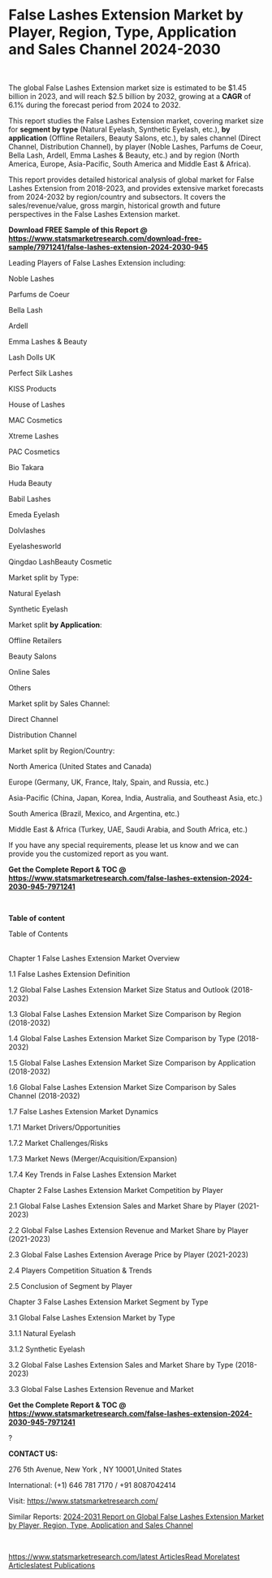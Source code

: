 <h1>False Lashes Extension Market by Player, Region, Type, Application and Sales Channel 2024-2030</h1><br/><p>The global False Lashes Extension market size is estimated to be $1.45 billion in 2023, and will reach $2.5 billion by 2032, growing at a <strong>CAGR</strong> of 6.1% during the forecast period from 2024 to 2032.</p>
 
 
 
 <p>This report studies the False Lashes Extension market, covering market size for <strong>segment by type</strong> (Natural Eyelash, Synthetic Eyelash, etc.), <strong>by application</strong> (Offline Retailers, Beauty Salons, etc.), by sales channel (Direct Channel, Distribution Channel), by player (Noble Lashes, Parfums de Coeur, Bella Lash, Ardell, Emma Lashes & Beauty, etc.) and by region (North America, Europe, Asia-Pacific, South America and Middle East & Africa).</p>
 
 
 
 <p>This report provides detailed historical analysis of global market for False Lashes Extension from 2018-2023, and provides extensive market forecasts from 2024-2032 by region/country and subsectors. It covers the sales/revenue/value, gross margin, historical growth and future perspectives in the False Lashes Extension market.</p>
 
 
 
 <p><strong>Download FREE Sample of this Report @ <a href="https://www.statsmarketresearch.com/download-free-sample/7971241/false-lashes-extension-2024-2030-945">https://www.statsmarketresearch.com/download-free-sample/7971241/false-lashes-extension-2024-2030-945</a></strong></p>
 
 
 
 <p>Leading Players of False Lashes Extension including:</p>
 
 
 
 <p>Noble Lashes</p>
 
 
 
 <p>Parfums de Coeur</p>
 
 
 
 <p>Bella Lash</p>
 
 
 
 <p>Ardell</p>
 
 
 
 <p>Emma Lashes & Beauty</p>
 
 
 
 <p>Lash Dolls UK</p>
 
 
 
 <p>Perfect Silk Lashes</p>
 
 
 
 <p>KISS Products</p>
 
 
 
 <p>House of Lashes</p>
 
 
 
 <p>MAC Cosmetics</p>
 
 
 
 <p>Xtreme Lashes</p>
 
 
 
 <p>PAC Cosmetics</p>
 
 
 
 <p>Bio Takara</p>
 
 
 
 <p>Huda Beauty</p>
 
 
 
 <p>Babil Lashes</p>
 
 
 
 <p>Emeda Eyelash</p>
 
 
 
 <p>Dolvlashes</p>
 
 
 
 <p>Eyelashesworld</p>
 
 
 
 <p>Qingdao LashBeauty Cosmetic</p>
 
 
 
 <p>Market split by Type:</p>
 
 
 
 <p>Natural Eyelash</p>
 
 
 
 <p>Synthetic Eyelash</p>
 
 
 
 <p>Market split <strong>by Application</strong>:</p>
 
 
 
 <p>Offline Retailers</p>
 
 
 
 <p>Beauty Salons</p>
 
 
 
 <p>Online Sales</p>
 
 
 
 <p>Others</p>
 
 
 
 <p>Market split by Sales Channel:</p>
 
 
 
 <p>Direct Channel</p>
 
 
 
 <p>Distribution Channel</p>
 
 
 
 <p>Market split by Region/Country:</p>
 
 
 
 <p>North America (United States and Canada)</p>
 
 
 
 <p>Europe (Germany, UK, France, Italy, Spain, and Russia, etc.)</p>
 
 
 
 <p>Asia-Pacific (China, Japan, Korea, India, Australia, and Southeast Asia, etc.)</p>
 
 
 
 <p>South America (Brazil, Mexico, and Argentina, etc.)</p>
 
 
 
 <p>Middle East & Africa (Turkey, UAE, Saudi Arabia, and South Africa, etc.)</p>
 
 
 
 <p>If you have any special requirements, please let us know and we can provide you the customized report as you want.</p>
 
 
 
 <div><b>Get the Complete Report & TOC @ <a href="https://www.statsmarketresearch.com/false-lashes-extension-2024-2030-945-7971241">https://www.statsmarketresearch.com/false-lashes-extension-2024-2030-945-7971241</a></b></div>
 
 
 
 <p><br />
 
 <b>Table of content</b></p>
 
 
 
 <p>Table of Contents<br />
 
 <br />
 
 Chapter 1 False Lashes Extension Market Overview<br />
 
 1.1 False Lashes Extension Definition<br />
 
 1.2 Global False Lashes Extension Market Size Status and Outlook (2018-2032)<br />
 
 1.3 Global False Lashes Extension Market Size Comparison by Region (2018-2032)<br />
 
 1.4 Global False Lashes Extension Market Size Comparison by Type (2018-2032)<br />
 
 1.5 Global False Lashes Extension Market Size Comparison by Application (2018-2032)<br />
 
 1.6 Global False Lashes Extension Market Size Comparison by Sales Channel (2018-2032)<br />
 
 1.7 False Lashes Extension Market Dynamics<br />
 
 1.7.1 Market Drivers/Opportunities<br />
 
 1.7.2 Market Challenges/Risks<br />
 
 1.7.3 Market News (Merger/Acquisition/Expansion)<br />
 
 1.7.4 Key Trends in False Lashes Extension Market<br />
 
 Chapter 2 False Lashes Extension Market Competition by Player<br />
 
 2.1 Global False Lashes Extension Sales and Market Share by Player (2021-2023)<br />
 
 2.2 Global False Lashes Extension Revenue and Market Share by Player (2021-2023)<br />
 
 2.3 Global False Lashes Extension Average Price by Player (2021-2023)<br />
 
 2.4 Players Competition Situation & Trends<br />
 
 2.5 Conclusion of Segment by Player<br />
 
 Chapter 3 False Lashes Extension Market Segment by Type<br />
 
 3.1 Global False Lashes Extension Market by Type<br />
 
 3.1.1 Natural Eyelash<br />
 
 3.1.2 Synthetic Eyelash<br />
 
 3.2 Global False Lashes Extension Sales and Market Share by Type (2018-2023)<br />
 
 3.3 Global False Lashes Extension Revenue and Market</p>
 
 
 
 <div><b>Get the Complete Report & TOC @ <a href="https://www.statsmarketresearch.com/false-lashes-extension-2024-2030-945-7971241">https://www.statsmarketresearch.com/false-lashes-extension-2024-2030-945-7971241</a></b></div>
 
 
 
 <p>? </p>
 
 
 
 <p><b>CONTACT US:</b><br />
 
 276 5th Avenue, New York , NY 10001,United States<br />
 
 International: (+1) 646 781 7170 / +91 8087042414<br />
 
 Visit: <a href="https://www.statsmarketresearch.com/">https://www.statsmarketresearch.com/</a><br />
 
 Similar Reports: <a href="https://www.statsmarketresearch.com/false-lashes-extension-2024-2030-945-7971241">2024-2031 Report on Global False Lashes Extension Market by Player, Region, Type, Application and Sales Channel</a><br />
 
 <br />
 
 <a href="https://gyeongbokgung.com">https://www.statsmarketresearch.com/</a><a href="https://hallyeomaritime.com">latest Articles</a><a href="https://jingwansa.com">Read More</a><a href="https://nguoiviet.jp/">latest Articles</a><a href="https://www.intelmarketresearch.com/">latest Publications</a></p>